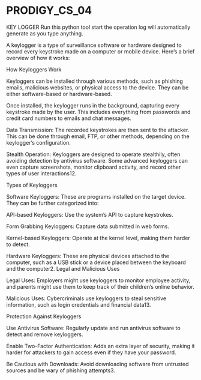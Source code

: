 # PRODIGY_CS_04
KEY LOGGER
Run this python tool start the operation log will automatically generate as you type anything.






A keylogger is a type of surveillance software or hardware designed to record every keystroke made on a computer or mobile device. Here’s a brief overview of how it works:

How Keyloggers Work

Keyloggers can be installed through various methods, such as phishing emails, malicious websites, or physical access to the device. They can be either software-based or hardware-based.

Once installed, the keylogger runs in the background, capturing every keystroke made by the user. This includes everything from passwords and credit card numbers to emails and chat messages.

Data Transmission: The recorded keystrokes are then sent to the attacker. This can be done through email, FTP, or other methods, depending on the keylogger’s configuration.

Stealth Operation: Keyloggers are designed to operate stealthily, often avoiding detection by antivirus software. Some advanced keyloggers can even capture screenshots, monitor clipboard activity, and record other types of user interactions12.



Types of Keyloggers

Software Keyloggers: These are programs installed on the target device. They can be further categorized into:

API-based Keyloggers: Use the system’s API to capture keystrokes.

Form Grabbing Keyloggers: Capture data submitted in web forms.

Kernel-based Keyloggers: Operate at the kernel level, making them harder to detect.

Hardware Keyloggers: These are physical devices attached to the computer, such as a USB stick or a device placed between the keyboard and the computer2.
Legal and Malicious Uses

Legal Uses: Employers might use keyloggers to monitor employee activity, and parents might use them to keep track of their children’s online behavior.

Malicious Uses: Cybercriminals use keyloggers to steal sensitive information, such as login credentials and financial data13.





Protection Against Keyloggers

Use Antivirus Software: Regularly update and run antivirus software to detect and remove keyloggers.

Enable Two-Factor Authentication: Adds an extra layer of security, making it harder for attackers to gain access even if they have your password.

Be Cautious with Downloads: Avoid downloading software from untrusted sources and be wary of phishing attempts3.





